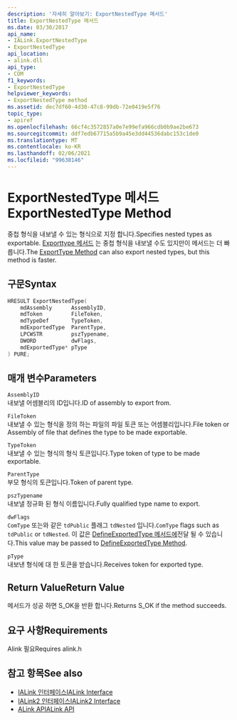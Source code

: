 ```yaml
---
description: '자세히 알아보기: ExportNestedType 메서드'
title: ExportNestedType 메서드
ms.date: 03/30/2017
api_name:
- IALink.ExportNestedType
- ExportNestedType
api_location:
- alink.dll
api_type:
- COM
f1_keywords:
- ExportNestedType
helpviewer_keywords:
- ExportNestedType method
ms.assetid: dec7df60-4d30-47c8-99db-72e0419e5f76
topic_type:
- apiref
ms.openlocfilehash: 66cf4c3572857a0e7e99efa966cdb0b9ae2be673
ms.sourcegitcommit: ddf7edb67715a5b9a45e3dd44536dabc153c1de0
ms.translationtype: MT
ms.contentlocale: ko-KR
ms.lasthandoff: 02/06/2021
ms.locfileid: "99638146"
---
```

# <a name="exportnestedtype-method"></a><span data-ttu-id="526e6-103">ExportNestedType 메서드</span><span class="sxs-lookup"><span data-stu-id="526e6-103">ExportNestedType Method</span></span>

<span data-ttu-id="526e6-104">중첩 형식을 내보낼 수 있는 형식으로 지정 합니다.</span><span class="sxs-lookup"><span data-stu-id="526e6-104">Specifies nested types as exportable.</span></span> <span data-ttu-id="526e6-105">[Exporttype 메서드](exporttype-method.md) 는 중첩 형식을 내보낼 수도 있지만이 메서드는 더 빠릅니다.</span><span class="sxs-lookup"><span data-stu-id="526e6-105">The [ExportType Method](exporttype-method.md) can also export nested types, but this method is faster.</span></span>  
  
## <a name="syntax"></a><span data-ttu-id="526e6-106">구문</span><span class="sxs-lookup"><span data-stu-id="526e6-106">Syntax</span></span>  
  
```cpp  
HRESULT ExportNestedType(  
    mdAssembly      AssemblyID,  
    mdToken         FileToken,  
    mdTypeDef       TypeToken,  
    mdExportedType  ParentType,  
    LPCWSTR         pszTypename,  
    DWORD           dwFlags,  
    mdExportedType* pType  
) PURE;
```  
  
## <a name="parameters"></a><span data-ttu-id="526e6-107">매개 변수</span><span class="sxs-lookup"><span data-stu-id="526e6-107">Parameters</span></span>  

 `AssemblyID`  
 <span data-ttu-id="526e6-108">내보낼 어셈블리의 ID입니다.</span><span class="sxs-lookup"><span data-stu-id="526e6-108">ID of assembly to export from.</span></span>  
  
 `FileToken`  
 <span data-ttu-id="526e6-109">내보낼 수 있는 형식을 정의 하는 파일의 파일 토큰 또는 어셈블리입니다.</span><span class="sxs-lookup"><span data-stu-id="526e6-109">File token or Assembly of file that defines the type to be made exportable.</span></span>  
  
 `TypeToken`  
 <span data-ttu-id="526e6-110">내보낼 수 있는 형식의 형식 토큰입니다.</span><span class="sxs-lookup"><span data-stu-id="526e6-110">Type token of type to be made exportable.</span></span>  
  
 `ParentType`  
 <span data-ttu-id="526e6-111">부모 형식의 토큰입니다.</span><span class="sxs-lookup"><span data-stu-id="526e6-111">Token of parent type.</span></span>  
  
 `pszTypename`  
 <span data-ttu-id="526e6-112">내보낼 정규화 된 형식 이름입니다.</span><span class="sxs-lookup"><span data-stu-id="526e6-112">Fully qualified type name to export.</span></span>  
  
 `dwFlags`  
 <span data-ttu-id="526e6-113">`ComType` 또는와 같은 `tdPublic` 플래그 `tdNested` 입니다.</span><span class="sxs-lookup"><span data-stu-id="526e6-113">`ComType` flags such as `tdPublic` or `tdNested`.</span></span> <span data-ttu-id="526e6-114">이 값은 [DefineExportedType 메서드에](../metadata/imetadataassemblyemit-defineexportedtype-method.md)전달 될 수 있습니다.</span><span class="sxs-lookup"><span data-stu-id="526e6-114">This value may be passed to [DefineExportedType Method](../metadata/imetadataassemblyemit-defineexportedtype-method.md).</span></span>  
  
 `pType`  
 <span data-ttu-id="526e6-115">내보낸 형식에 대 한 토큰을 받습니다.</span><span class="sxs-lookup"><span data-stu-id="526e6-115">Receives token for exported type.</span></span>  
  
## <a name="return-value"></a><span data-ttu-id="526e6-116">Return Value</span><span class="sxs-lookup"><span data-stu-id="526e6-116">Return Value</span></span>  

 <span data-ttu-id="526e6-117">메서드가 성공 하면 S_OK을 반환 합니다.</span><span class="sxs-lookup"><span data-stu-id="526e6-117">Returns S_OK if the method succeeds.</span></span>  
  
## <a name="requirements"></a><span data-ttu-id="526e6-118">요구 사항</span><span class="sxs-lookup"><span data-stu-id="526e6-118">Requirements</span></span>  

 <span data-ttu-id="526e6-119">Alink 필요</span><span class="sxs-lookup"><span data-stu-id="526e6-119">Requires alink.h</span></span>  
  
## <a name="see-also"></a><span data-ttu-id="526e6-120">참고 항목</span><span class="sxs-lookup"><span data-stu-id="526e6-120">See also</span></span>

- [<span data-ttu-id="526e6-121">IALink 인터페이스</span><span class="sxs-lookup"><span data-stu-id="526e6-121">IALink Interface</span></span>](ialink-interface.md)
- [<span data-ttu-id="526e6-122">IALink2 인터페이스</span><span class="sxs-lookup"><span data-stu-id="526e6-122">IALink2 Interface</span></span>](ialink2-interface.md)
- [<span data-ttu-id="526e6-123">ALink API</span><span class="sxs-lookup"><span data-stu-id="526e6-123">ALink API</span></span>](index.md)
